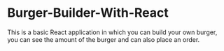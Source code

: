 # Burger-Builder-With-React
This is a basic React application in which you can build your own burger, you can see the amount of the burger and can also place an order.
